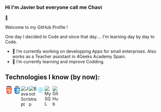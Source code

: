 ### Hi I'm Javier but everyone call me Chavi
👋

Welcome to my GitHub Profile !

One day I decided to Code and since that day.... I'm learning day by day to Code. 



- 🔭 I’m currently working on developping Apps for small enterprises. Also works as a Teacher assistant in 4Geeks Academy Spain.
- 🌱 I’m currently learning and improve Codding.


## Technologies I know (by now):

<img align="left" alt="HTML5" width="26px" src="https://raw.githubusercontent.com/github/explore/80688e429a7d4ef2fca1e82350fe8e3517d3494d/topics/html/html.png" />
<img align="left" alt="CSS3" width="26px" src="https://raw.githubusercontent.com/github/explore/80688e429a7d4ef2fca1e82350fe8e3517d3494d/topics/css/css.png" />
<img align="left" alt="JavaScript" width="26px" src="https://img2.freepng.es/20180429/www/kisspng-javascript-logo-html-comment-blog-5ae63c22d40699.0773573515250381148685.jpg" />
<img align="left" alt="Bootstrap" width="26px" src="https://tiposdeide.files.wordpress.com/2018/10/bootstrap-stack.png" />
<img align="left" alt="React" width="26px" src="https://raw.githubusercontent.com/github/explore/80688e429a7d4ef2fca1e82350fe8e3517d3494d/topics/react/react.png" />
<!-- <img align="left" alt="Python" width="26px" src="https://cdn4.iconfinder.com/data/icons/logos-and-brands/512/267_Python_logo-256.png" /> -->
<img align="left" alt="MySQL" width="26px" src="https://img2.freepng.es/20180816/wjj/kisspng-logo-mysql-5-einfhrung-programmierung-referen-mysql-5b758eb2670562.190553501534430898422.jpg" />
<img align="left" alt="GitHub" width="26px" src="https://cdn2.iconfinder.com/data/icons/social-icons-circular-color/512/github-128.png" />  

